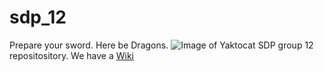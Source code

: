 # sdp_12
Prepare your sword. Here be Dragons.
![Image of Yaktocat](https://octodex.github.com/images/yaktocat.png)
SDP group 12 repositository. We have a [Wiki](https://github.com/franciscovargas/sdp_12/wiki)
